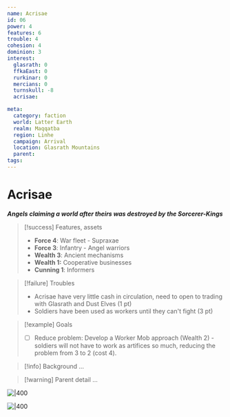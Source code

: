 ```yaml
---
name: Acrisae
id: 06
power: 4 
features: 6 
trouble: 4
cohesion: 4
dominion: 3
interest:
  glasrath: 0
  ffkaEast: 0
  rurkinar: 0
  mercians: 0
  turnskull: -8
  acrisae: 

meta:
  category: faction
  world: Latter Earth
  realm: Maqqatba
  region: Linhe
  campaign: Arrival
  location: Glasrath Mountains
  parent: 
tags: 
---
```

# Acrisae
***Angels claiming a world after theirs was destroyed by the Sorcerer-Kings***


> [!success] Features, assets
> - **Force 4**: War fleet - Supraxae
> - **Force 3**: Infantry - Angel warriors
> - **Wealth 3**: Ancient mechanisms
> - **Wealth 1:** Cooperative businesses
> - **Cunning 1**: Informers

> [!failure] Troubles
> - Acrisae have very little cash in circulation, need to open to trading with Glasrath and Dust Elves (1 pt)
> - Soldiers have been used as workers until they can't fight (3 pt)

> [!example] Goals
> - [ ] Reduce problem: Develop a Worker Mob approach (Wealth 2) - soldiers will not have to work as artifices so much, reducing the problem from 3 to 2 (cost 4).

> [!info] Background
> ...

> [!warning] Parent detail
> ...




![|400](https://i.imgur.com/9Cc4Byq.png)

![|400](https://i.imgur.com/UTK3e3W.png)
